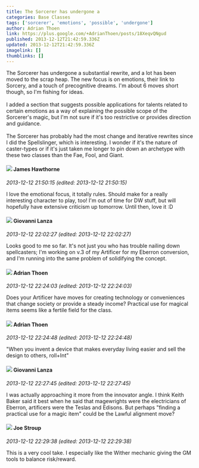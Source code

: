 ```yaml
---
title: The Sorcerer has undergone a
categories: Base Classes
tags: ['sorcerer', 'emotions', 'possible', 'undergone']
author: Adrian Thoen
link: https://plus.google.com/+AdrianThoen/posts/18XeqvQNgud
published: 2013-12-12T21:42:59.336Z
updated: 2013-12-12T21:42:59.336Z
imagelink: []
thumblinks: []
---
```


The Sorcerer has undergone a substantial rewrite, and a lot has been moved to the scrap heap. The new focus is on emotions, their link to Sorcery, and a touch of precognitive dreams. I&#39;m about 6 moves short though, so I&#39;m fishing for ideas.<br /><br />I added a section that suggests possible applications for talents related to certain emotions as a way of explaining the possible scope of the Sorcerer&#39;s magic, but I&#39;m not sure if it&#39;s too restrictive or provides direction and guidance.<br /><br />The Sorcerer has probably had the most change and iterative rewrites since I did the Spellslinger, which is interesting. I wonder if it&#39;s the nature of caster-types or if it&#39;s just taken me longer to pin down an archetype with these two classes than the Fae, Fool, and Giant.
<div id='comment z130jnkbny31eossknvzurshjqnafvhc1'>
  <h4><img src='{{site.baseurl}}//images/avatars/105474339582381748699_photo.jpg'> James Hawthorne</h4>
      <p><cite>2013-12-12 21:50:15 (edited: 2013-12-12 21:50:15)</cite></p>
        <p>I love the emotional focus, it totally rules. Should make for a really interesting character to play, too! I&#39;m out of time for DW stuff, but will hopefully have extensive criticism up tomorrow. Until then, love it :D</p>
</div>
        

<div id='comment z130jnkbny31eossknvzurshjqnafvhc1'>
  <h4><img src='{{site.baseurl}}//images/avatars/102768177673605279668_photo.jpg'> Giovanni Lanza</h4>
      <p><cite>2013-12-12 22:02:27 (edited: 2013-12-12 22:02:27)</cite></p>
        <p>Looks good to me so far. It&#39;s not just you who has trouble nailing down spellcasters; I&#39;m working on v.3 of my Artificer for my Eberron conversion, and I&#39;m running into the same problem of solidifying the concept.</p>
</div>
        

<div id='comment z130jnkbny31eossknvzurshjqnafvhc1'>
  <h4><img src='{{site.baseurl}}//images/avatars/113847025671240258531_photo.jpg'> Adrian Thoen</h4>
      <p><cite>2013-12-12 22:24:03 (edited: 2013-12-12 22:24:03)</cite></p>
        <p>Does your Artificer have moves for creating technology or conveniences that change society or provide a steady income? Practical use for magical items seems like a fertile field for the class.</p>
</div>
        

<div id='comment z130jnkbny31eossknvzurshjqnafvhc1'>
  <h4><img src='{{site.baseurl}}//images/avatars/113847025671240258531_photo.jpg'> Adrian Thoen</h4>
      <p><cite>2013-12-12 22:24:48 (edited: 2013-12-12 22:24:48)</cite></p>
        <p>&quot;When you invent a device that makes everyday living easier and sell the design to others, roll+Int&quot;</p>
</div>
        

<div id='comment z130jnkbny31eossknvzurshjqnafvhc1'>
  <h4><img src='{{site.baseurl}}//images/avatars/102768177673605279668_photo.jpg'> Giovanni Lanza</h4>
      <p><cite>2013-12-12 22:27:45 (edited: 2013-12-12 22:27:45)</cite></p>
        <p>I was actually approaching it more from the innovator angle. I think Keith Baker said it best when he said that magewrights were the electricians of Eberron, artificers were the Teslas and Edisons. But perhaps &quot;finding a practical use for a magic item&quot; could be the Lawful alignment move?</p>
</div>
        

<div id='comment z130jnkbny31eossknvzurshjqnafvhc1'>
  <h4><img src='{{site.baseurl}}//images/avatars/105199399549482359686_photo.jpg'> Joe Stroup</h4>
      <p><cite>2013-12-12 22:29:38 (edited: 2013-12-12 22:29:38)</cite></p>
        <p>This is a very cool take. I especially like the Wither mechanic giving the GM tools to balance risk/reward. </p>
</div>
        